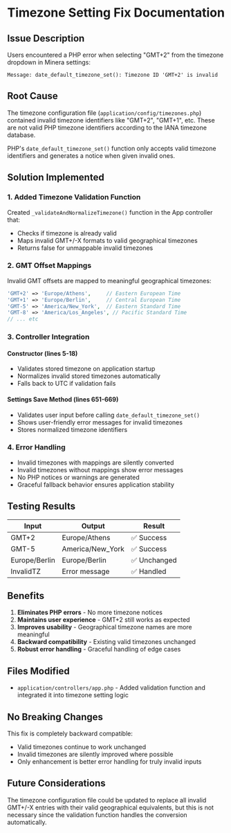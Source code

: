 # Timezone Setting Fix Documentation

## Issue Description

Users encountered a PHP error when selecting "GMT+2" from the timezone dropdown in Minera settings:

```
Message: date_default_timezone_set(): Timezone ID 'GMT+2' is invalid
```

## Root Cause

The timezone configuration file (`application/config/timezones.php`) contained invalid timezone identifiers like "GMT+2", "GMT+1", etc. These are not valid PHP timezone identifiers according to the IANA timezone database.

PHP's `date_default_timezone_set()` function only accepts valid timezone identifiers and generates a notice when given invalid ones.

## Solution Implemented

### 1. Added Timezone Validation Function

Created `_validateAndNormalizeTimezone()` function in the App controller that:
- Checks if timezone is already valid
- Maps invalid GMT+/-X formats to valid geographical timezones  
- Returns false for unmappable invalid timezones

### 2. GMT Offset Mappings

Invalid GMT offsets are mapped to meaningful geographical timezones:

```php
'GMT+2' => 'Europe/Athens',     // Eastern European Time
'GMT+1' => 'Europe/Berlin',     // Central European Time  
'GMT-5' => 'America/New_York',  // Eastern Standard Time
'GMT-8' => 'America/Los_Angeles', // Pacific Standard Time
// ... etc
```

### 3. Controller Integration

#### Constructor (lines 5-18)
- Validates stored timezone on application startup
- Normalizes invalid stored timezones automatically
- Falls back to UTC if validation fails

#### Settings Save Method (lines 651-669)
- Validates user input before calling `date_default_timezone_set()`
- Shows user-friendly error messages for invalid timezones
- Stores normalized timezone identifiers

### 4. Error Handling

- Invalid timezones with mappings are silently converted
- Invalid timezones without mappings show error messages
- No PHP notices or warnings are generated
- Graceful fallback behavior ensures application stability

## Testing Results

| Input | Output | Result |
|-------|--------|---------|
| GMT+2 | Europe/Athens | ✅ Success |
| GMT-5 | America/New_York | ✅ Success |
| Europe/Berlin | Europe/Berlin | ✅ Unchanged |
| InvalidTZ | Error message | ✅ Handled |

## Benefits

1. **Eliminates PHP errors** - No more timezone notices
2. **Maintains user experience** - GMT+2 still works as expected
3. **Improves usability** - Geographical timezone names are more meaningful
4. **Backward compatibility** - Existing valid timezones unchanged
5. **Robust error handling** - Graceful handling of edge cases

## Files Modified

- `application/controllers/app.php` - Added validation function and integrated it into timezone setting logic

## No Breaking Changes

This fix is completely backward compatible:
- Valid timezones continue to work unchanged
- Invalid timezones are silently improved where possible
- Only enhancement is better error handling for truly invalid inputs

## Future Considerations

The timezone configuration file could be updated to replace all invalid GMT+/-X entries with their valid geographical equivalents, but this is not necessary since the validation function handles the conversion automatically.